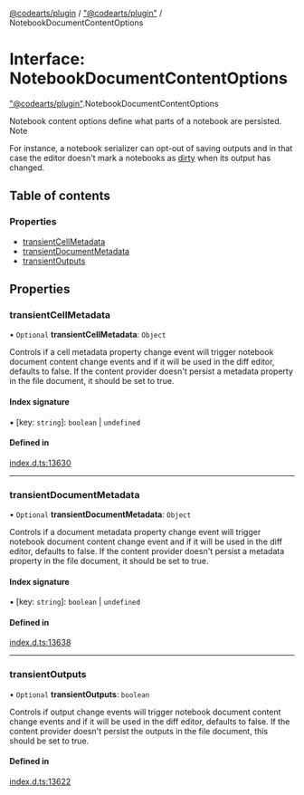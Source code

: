 [@codearts/plugin](../README.md) / ["@codearts/plugin"](../modules/_codearts_plugin_.md) / NotebookDocumentContentOptions

# Interface: NotebookDocumentContentOptions

["@codearts/plugin"](../modules/_codearts_plugin_.md).NotebookDocumentContentOptions

Notebook content options define what parts of a notebook are persisted. Note

For instance, a notebook serializer can opt-out of saving outputs and in that case the editor doesn't mark a
notebooks as [dirty](codearts_plugin_.NotebookDocument.md#isdirty) when its output has changed.

## Table of contents

### Properties

- [transientCellMetadata](codearts_plugin_.NotebookDocumentContentOptions.md#transientcellmetadata)
- [transientDocumentMetadata](codearts_plugin_.NotebookDocumentContentOptions.md#transientdocumentmetadata)
- [transientOutputs](codearts_plugin_.NotebookDocumentContentOptions.md#transientoutputs)

## Properties

### transientCellMetadata

• `Optional` **transientCellMetadata**: `Object`

Controls if a cell metadata property change event will trigger notebook document content
change events and if it will be used in the diff editor, defaults to false. If the
content provider doesn't persist a metadata property in the file document, it should be
set to true.

#### Index signature

▪ [key: `string`]: `boolean` \| `undefined`

#### Defined in

[index.d.ts:13630](https://github.com/huaweicloud/cloudide-plugin-api/blob/5055bbd/index.d.ts#L13630)

___

### transientDocumentMetadata

• `Optional` **transientDocumentMetadata**: `Object`

Controls if a document metadata property change event will trigger notebook document
content change event and if it will be used in the diff editor, defaults to false. If the
content provider doesn't persist a metadata property in the file document, it should be
set to true.

#### Index signature

▪ [key: `string`]: `boolean` \| `undefined`

#### Defined in

[index.d.ts:13638](https://github.com/huaweicloud/cloudide-plugin-api/blob/5055bbd/index.d.ts#L13638)

___

### transientOutputs

• `Optional` **transientOutputs**: `boolean`

Controls if output change events will trigger notebook document content change events and
if it will be used in the diff editor, defaults to false. If the content provider doesn't
persist the outputs in the file document, this should be set to true.

#### Defined in

[index.d.ts:13622](https://github.com/huaweicloud/cloudide-plugin-api/blob/5055bbd/index.d.ts#L13622)
